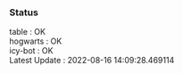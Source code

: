 ### Status


table : OK  
hogwarts : OK  
icy-bot : OK  
Latest Update : 2022-08-16 14:09:28.469114
